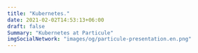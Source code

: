 ```yaml
---
title: "Kubernetes."
date: 2021-02-02T14:53:13+06:00
draft: false
Summary: "Kubernetes at Particule"
imgSocialNetwork: "images/og/particule-presentation.en.png"
---
```

